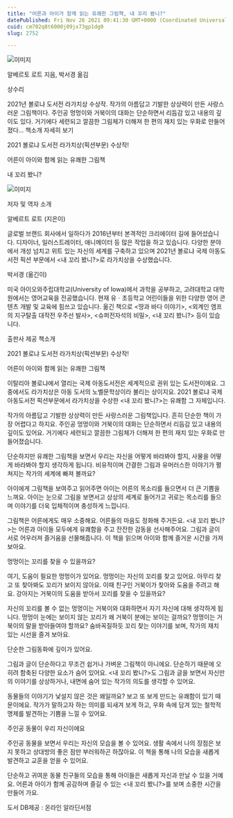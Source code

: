 ```yaml
---
title: "어른과 아이가 함께 읽는 유쾌한 그림책, 내 꼬리 봤니?"
datePublished: Fri Nov 26 2021 09:41:30 GMT+0000 (Coordinated Universal Time)
cuid: cm702q8t6000j09jx73gp1dg0
slug: 2752

---
```



![이미지](https://cdn.hashnode.com/res/hashnode/image/upload/v1739253666748/609fe703-7524-4e44-8cc4-3d8445f48783.jpeg)

알베르토 로트 지음, 박서경 옮김

상수리

2021년 볼로냐 도서전 라가치상 수상작. 작가의 아름답고 기발한 상상력이 만든 사랑스러운 그림책이다. 주인공 멍멍이와 거북이의 대화는 단순하면서 리듬감 있고 내용의 깊이도 있다. 거기에다 세련되고 깔끔한 그림체가 더해져 한 편의 재치 있는 우화로 만들어졌다... 책소개 자세히 보기

2021 볼로냐 도서전 라가치상(픽션부문) 수상작!

어른이 아이와 함께 읽는 유쾌한 그림책

내 꼬리 봤니?

![이미지](https://cdn.hashnode.com/res/hashnode/image/upload/v1739253668731/d89e7690-3059-4a55-bf26-8d998ab174a2.png)

저자 및 역자 소개

알베르트 로트 (지은이)

글로벌 브랜드 회사에서 일하다가 2016년부터 본격적인 크리에이터 길에 들어섰습니다. 디자이너, 일러스트레이터, 애니메이터 등 많은 작업을 하고 있습니다. 다양한 분야에서 개성 넘치고 위트 있는 자신의 세계를 구축하고 있으며 2021년 볼로냐 국제 아동도서전 픽션 부문에서 <내 꼬리 봤니?>로 라가치상을 수상했습니다.

박서경 (옮긴이)

미국 아이오와주립대학교(University of Iowa)에서 과학을 공부하고, 고려대학교 대학원에서는 영어교육을 전공했습니다. 현재 유ㆍ초등학교 어린이들을 위한 다양한 영어 콘텐츠 개발 및 교육에 힘쓰고 있습니다. 옮긴 책으로 <땅과 바다 이야기>, <외계인 앰프의 지구탈출 대작전 우주선 발사>, <슈퍼전자석의 비밀>, <내 꼬리 봤니?> 등이 있습니다.

출판사 제공 책소개

2021 볼로냐 도서전 라가치상(픽션부문) 수상작!

어른이 아이와 함께 읽는 유쾌한 그림책

이탈리아 볼로냐에서 열리는 국제 아동도서전은 세계적으로 권위 있는 도서전이에요. 그중에서도 라가치상은 아동 도서의 노벨문학상이라 불리는 상이지요. 2021 볼로냐 국제아동도서전 픽션부문에서 라가치상을 수상한 <내 꼬리 봤니?>는 유쾌함 그 자체입니다.

작가의 아름답고 기발한 상상력이 만든 사랑스러운 그림책입니다. 흔히 단순한 책이 가장 어렵다고 하지요. 주인공 멍멍이와 거북이의 대화는 단순하면서 리듬감 있고 내용의 깊이도 있어요. 거기에다 세련되고 깔끔한 그림체가 더해져 한 편의 재치 있는 우화로 만들어졌습니다.

단순하지만 유쾌한 그림책을 보면서 우리는 자신을 어떻게 바라봐야 할지, 사물을 어떻게 바라봐야 할지 생각하게 됩니다. 비유적이며 간결한 그림과 유머러스한 이야기가 펼쳐지는 작가의 세계에 빠져 볼까요?

아이에게 그림책을 보여주고 읽어주면 아이는 어른의 목소리를 들으면서 더 큰 기쁨을 느껴요. 아이는 눈으로 그림을 보면서고 상상의 세계로 들어가고 귀로는 목소리를 들으며 이야기를 더욱 입체적이며 충성하게 느낍니다.

그림책은 어른에게도 매우 소중해요. 어른들의 마음도 정화해 주거든요. <내 꼬리 봤니?>는 어른과 아이들 모두에게 유쾌함을 주고 잔잔한 감동을 선사해주어요. 그림과 글이 서로 어우러져 즐거움을 선물해줍니다. 이 책을 읽으며 아이와 함께 즐거운 시간을 가져보아요.

멍멍이는 꼬리를 찾을 수 있을까요?

여기, 도움이 필요한 멍멍이가 있어요. 멍멍이는 자신의 꼬리를 찾고 있어요. 아무리 찾고 또 찾아봐도 꼬리가 보이지 않아요. 이때 친구인 거북이가 찾아와 도움을 주려고 해요. 강아지는 거북이의 도움을 받아서 꼬리를 찾을 수 있을까요?

자신의 꼬리를 볼 수 없는 멍멍이는 거북이와 대화하면서 자기 자신에 대해 생각하게 됩니다. 멍멍이 눈에는 보이지 않는 꼬리가 왜 거북이 분에는 보이는 걸까요? 멍멍이는 거북이의 말을 받아들여야 할까요? 숨바꼭질하듯 꼬리 찾는 이야기를 보며, 작가의 재치 있는 시선을 즐겨 보아요.

단순한 그림동화에 깊이가 있어요.

그림과 글이 단순하다고 무조건 쉽거나 가벼운 그림책이 아니에요. 단순하기 때문에 오히려 함축된 다양한 요소가 숨어 있어요. <내 꼬리 봤니?>도 그림과 글을 보면서 자신만의 이야기를 상상하거나, 내면에 숨어 있는 작가의 의도를 생각할 수 있어요.

동물들의 이야기가 낯설지 않은 것은 왜일까요? 보고 또 보게 만드는 유쾌함이 있기 때문이에요. 작가가 말하고자 하는 의미를 되새겨 보게 하고, 우화 속에 담겨 있는 철학적 명제를 발견하는 기쁨을 느낄 수 있어요.

주인공 동물이 우리 자신이에요

주인공 동물을 보면서 우리는 자신의 모습을 볼 수 있어요. 생활 속에서 나의 장점은 보지 못하고 상대방의 좋은 점만 부러워하곤 하잖아요. 이 책을 통해 나의 모습을 새롭게 발견하고 교훈을 얻을 수 있어요.

단순하고 귀여운 동물 친구들의 모습을 통해 아이들은 새롭게 자신과 만날 수 있을 거예요. 어른과 아이가 함께 공감하며 즐길 수 있는 <내 꼬리 봤니?>를 보며 소중한 시간을 만들어 가요.

도서 DB제공 : 온라인 알라딘서점